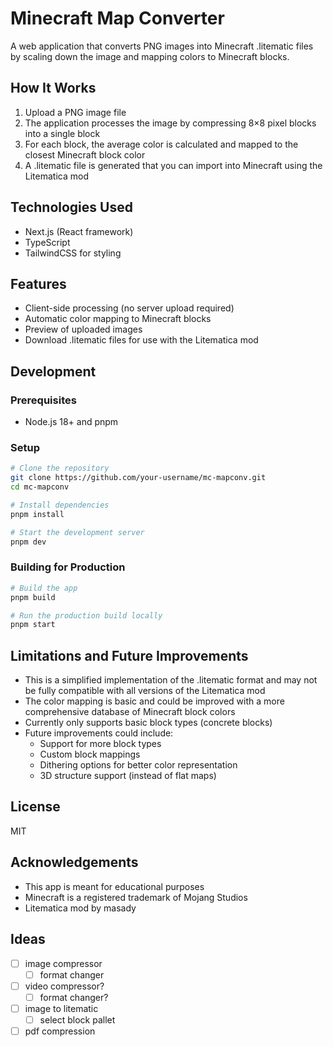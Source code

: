 # Minecraft Map Converter

A web application that converts PNG images into Minecraft .litematic files by scaling down the image and mapping colors to Minecraft blocks.

## How It Works

1. Upload a PNG image file
2. The application processes the image by compressing 8×8 pixel blocks into a single block
3. For each block, the average color is calculated and mapped to the closest Minecraft block color
4. A .litematic file is generated that you can import into Minecraft using the Litematica mod

## Technologies Used

- Next.js (React framework)
- TypeScript
- TailwindCSS for styling

## Features

- Client-side processing (no server upload required)
- Automatic color mapping to Minecraft blocks
- Preview of uploaded images
- Download .litematic files for use with the Litematica mod

## Development

### Prerequisites

- Node.js 18+ and pnpm

### Setup

```bash
# Clone the repository
git clone https://github.com/your-username/mc-mapconv.git
cd mc-mapconv

# Install dependencies
pnpm install

# Start the development server
pnpm dev
```

### Building for Production

```bash
# Build the app
pnpm build

# Run the production build locally
pnpm start
```

## Limitations and Future Improvements

- This is a simplified implementation of the .litematic format and may not be fully compatible with all versions of the Litematica mod
- The color mapping is basic and could be improved with a more comprehensive database of Minecraft block colors
- Currently only supports basic block types (concrete blocks)
- Future improvements could include:
  - Support for more block types
  - Custom block mappings
  - Dithering options for better color representation
  - 3D structure support (instead of flat maps)

## License

MIT

## Acknowledgements

- This app is meant for educational purposes
- Minecraft is a registered trademark of Mojang Studios
- Litematica mod by masady




## Ideas

- [ ] image compressor
  - [ ] format changer
- [ ] video compressor?
  - [ ] format changer?
- [ ] image to litematic
  - [ ] select block pallet
- [ ] pdf compression